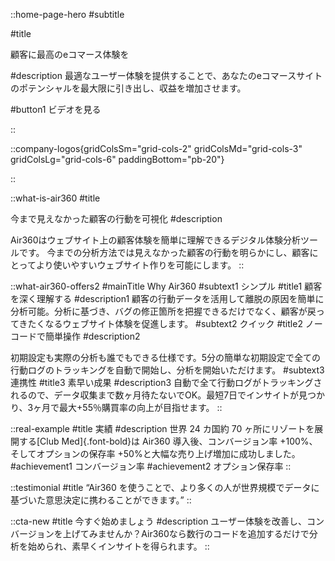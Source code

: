 ::home-page-hero
#subtitle
<!-- スマート、直感的 & 連携性 -->

#title
<!-- ユーザーに最高のeコマース体験を -->
顧客に最高のeコマース体験を

#description
最適なユーザー体験を提供することで、あなたのeコマースサイトのポテンシャルを最大限に引き出し、収益を増加させます。
<!-- Air360では顧客体験を向上するヒントを瞬時に見つけられます。最適な顧客体験を提供することで、eコマースサイトのポテンシャルを最大限に引き出し、トラフィックはそのままで購買率の向上が実現できます。 -->
#button1
ビデオを見る

::

::company-logos{gridColsSm="grid-cols-2" gridColsMd="grid-cols-3" gridColsLg="grid-cols-6" paddingBottom="pb-20"}

::

::what-is-air360
#title
<!-- 不透明なユーザーの行動を可視化する -->
今まで見えなかった顧客の行動を可視化
#description
<!-- Air360はウェブサイト上の顧客体験を分析するツールです。今までのツールや分析方法ではわからなかったユーザーの行動を明らかにし、ユーザーフレンドリーなウェブサイトの作成をサポートします。 -->
<!-- なぜ購入しなかったの？なぜ離脱してしまったの？今の分析方法で答えは見つかりますか？ -->
Air360はウェブサイト上の顧客体験を簡単に理解できるデジタル体験分析ツールです。
今までの分析方法では見えなかった顧客の行動を明らかにし、顧客にとってより使いやすいウェブサイト作りを可能にします。
::

::what-air360-offers2
#mainTitle
Why Air360
#subtext1
シンプル
#title1
顧客を深く理解する
#description1
顧客の行動データを活用して離脱の原因を簡単に分析可能。分析に基づき、バグの修正箇所を把握できるだけでなく、顧客が戻ってきたくなるウェブサイト体験を促進します。
#subtext2
クイック
#title2
ノーコードで簡単操作
#description2
<!-- エンジニア不要！簡単な設定だけで分析を開始できます。
データ収集まで数ヶ月待たずに、リアルタイムで直ぐインサイトを得られます。 -->
<!-- 自動で全て行動ログがトラッキングされるので、データ収集まで数ヶ月待たないでOK。最短7日でインサイトが見つかり、3ヶ月で最大+55％購買率の向上が目指せます。 -->
初期設定も実際の分析も誰でもできる仕様です。5分の簡単な初期設定で全ての行動ログのトラッキングを自動で開始し、分析を開始いただけます。
#subtext3
連携性
#title3
素早い成果
#description3
自動で全て行動ログがトラッキングされるので、データ収集まで数ヶ月待たないでOK。最短7日でインサイトが見つかり、3ヶ月で最大+55％購買率の向上が目指せます。
::

::real-example
#title
実績
#description
世界 24 カ国約 70 ヶ所にリゾートを展開する[Club Med]{.font-bold}は Air360 導入後、コンバージョン率 +100%、そしてオプションの保存率
+50%と大幅な売り上げ増加に成功しました。
#achievement1
コンバージョン率
#achievement2
オプション保存率
::

::testimonial
#title
“Air360 を使うことで、より多くの人が世界規模でデータに基づいた意思決定に携わることができます。”
::

<!-- ::cta
#title
UX分析ツールでコンバージョン率を最大化しましょう
:: -->

::cta-new
#title
今すぐ始めましょう
#description
ユーザー体験を改善し、コンバージョンを上げてみませんか？Air360なら数行のコードを追加するだけで分析を始められ、素早くインサイトを得られます。
::

